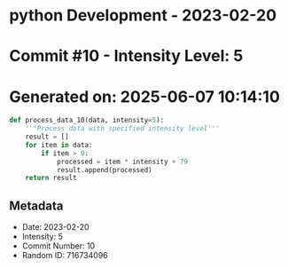 ﻿# python Development - 2023-02-20
# Commit #10 - Intensity Level: 5
# Generated on: 2025-06-07 10:14:10
```python
def process_data_10(data, intensity=5):
    '''Process data with specified intensity level'''
    result = []
    for item in data:
        if item > 0:
            processed = item * intensity + 79
            result.append(processed)
    return result
```
## Metadata
- Date: 2023-02-20
- Intensity: 5
- Commit Number: 10
- Random ID: 716734096
